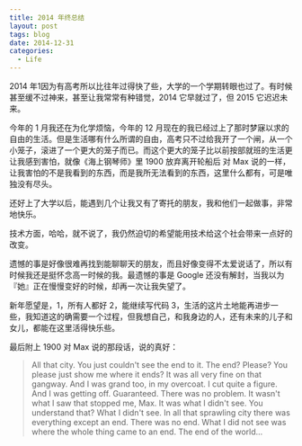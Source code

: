 ```yaml
---
title: 2014 年终总结
layout: post
tags: blog
date: 2014-12-31
categories:
  - Life
---
```

2014 年1因为有高考所以比往年过得快了些，大学的一个学期转眼也过了。有时候甚至缓不过神来，甚至让我常常有种错觉，2014 它早就过了，但 2015 它迟迟未来。

今年的 1 月我还在为化学烦恼，今年的 12 月现在的我已经过上了那时梦寐以求的自由的生活。但是生活哪有什么所谓的自由，高考只不过给我开了一个闸，从一个小笼子，滚进了一个更大的笼子而已。而这个更大的笼子比以前按部就班的生活更让我感到害怕，就像《海上钢琴师》里 1900 放弃离开轮船后 对 Max 说的一样，让我害怕的不是我看到的东西，而是我所无法看到的东西，这里什么都有，可是唯独没有尽头。

还好上了大学以后，能遇到几个让我又有了寄托的朋友，我和他们一起做事，非常地快乐。

技术方面，哈哈，就不说了，我仍然迫切的希望能用技术给这个社会带来一点好的改变。

遗憾的事是好像很难再找到能聊聊天的朋友，而且好像变得不太爱说话了，所以有时候我还是挺怀念高一时候的我。最遗憾的事是 Google 还没有解封，当我以为『她』正在慢慢变好的时候，却再一次让我失望了。

新年愿望是，1，所有人都好 2，能继续写代码 3，生活的这片土地能再进步一些，我知道这的确需要一个过程，但我想自己，和我身边的人，还有未来的儿子和女儿，都能在这里活得快乐些。

最后附上 1900 对 Max 说的那段话，说的真好：

> All that city. You just couldn't see the end to it. The end? Please? You please just show me where it ends? It was all very fine on that gangway. And I was grand too, in my overcoat. I cut quite a figure. And I was getting off. Guaranteed. There was no problem. It wasn't what I saw that stopped me, Max. It was what I didn't see. You understand that? What I didn't see. In all that sprawling city there was everything except an end. There was no end. What I did not see was where the whole thing came to an end. The end of the world...